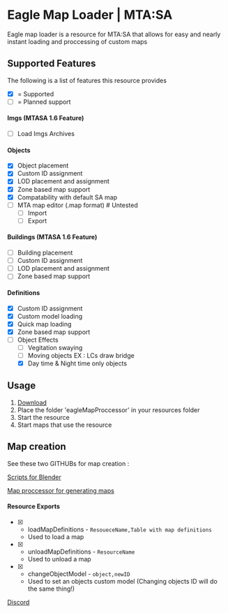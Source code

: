 # Eagle Map Loader | MTA:SA

Eagle map loader is a resource for MTA:SA that allows for easy and nearly instant loading and proccessing of custom maps

## Supported Features

The following is a list of features this resource provides
- [x] = Supported
- [ ] = Planned support

#### Imgs (MTASA 1.6 Feature)
- [ ] Load Imgs Archives

#### Objects

- [X] Object placement
- [X] Custom ID assignment
- [x] LOD placement and assignment
- [X] Zone based map support
- [x] Compatability with default SA map
- [ ] MTA map editor (.map format) # Untested
  - [ ] Import
  - [ ] Export

#### Buildings (MTASA 1.6 Feature)
- [ ] Building placement
- [ ] Custom ID assignment
- [ ] LOD placement and assignment
- [ ] Zone based map support

#### Definitions

- [X] Custom ID assignment
- [X] Custom model loading
- [X] Quick map loading
- [X] Zone based map support
- [ ] Object Effects
  - [ ] Vegitation swaying
  - [ ] Moving objects EX : LCs draw bridge
  - [X] Day time & Night time only objects

## Usage

1. [Download](https://github.com/BlueEagle12/MTA-SA---Eagle-Loader/tree/2.0) 
2. Place the folder 'eagleMapProccessor' in your resources folder
3. Start the resource
4. Start maps that use the resource

## Map creation

See these two GITHUBs for map creation : 

[Scripts for Blender](https://github.com/BlueEagle12/Eagle-Map-Proccessor---Blender-Scripts)

[Map proccessor for generating maps](https://github.com/BlueEagle12/MTA-SA-Eagle-Map-Proccessor)

#### Resource Exports

* [X] - loadMapDefinitions - `ResoueceName,Table with map definitions`
  - Used to load a map
* [X] - unloadMapDefinitions - `ResourceName`
  - Used to unload a map
* [X] - changeObjectModel - `object,newID`
  - Used to set an objects custom model (Changing objects ID will do the same thing!)


[Discord](https://discord.gg/dp5sp7tD3B)
